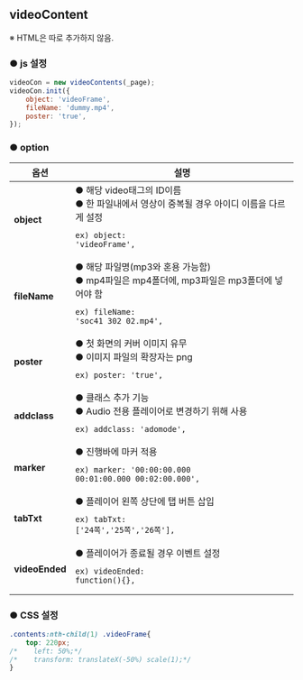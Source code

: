 ## videoContent

※ HTML은 따로 추가하지 않음.


### ● js 설정
```javascript
videoCon = new videoContents(_page);
videoCon.init({
    object: 'videoFrame',
    fileName: 'dummy.mp4',
    poster: 'true',
});
```


### ● option

|옵션|설명|
|---|---
|**object**|● 해당 video태그의 ID이름<br>● 한 파일내에서 영상이 중복될 경우 아이디 이름을 다르게 설정<br><pre><code>ex) object: 'videoFrame',</code></pre>|
|**fileName**|● 해당 파일명(mp3와 혼용 가능함)<br>● mp4파일은 mp4폴더에, mp3파일은 mp3폴더에 넣어야 함<br><pre><code>ex) fileName: 'soc41_302_02.mp4',</code></pre>|
|**poster**|● 첫 화면의 커버 이미지 유무<br>● 이미지 파일의 확장자는 png<br><pre><code>ex) poster: 'true',</code></pre>|
|**addclass**|● 클래스 추가 기능<br>● Audio 전용 플레이어로 변경하기 위해 사용<br><pre><code>ex) addclass: 'adomode',</code></pre>|
|**marker**|● 진행바에 마커 적용<br><pre><code>ex) marker: '00:00:00.000 00:01:00.000 00:02:00.000',</code></pre>|
|**tabTxt**|● 플레이어 왼쪽 상단에 탭 버튼 삽입<br><pre><code>ex) tabTxt: ['24쪽','25쪽','26쪽'],</code></pre>|
|**videoEnded**|● 플레이어가 종료될 경우 이벤트 설정<br><pre><code>ex) videoEnded: function(){},</code></pre>|


### ● CSS 설정
```css
.contents:nth-child(1) .videoFrame{
    top: 220px;
/*    left: 50%;*/
/*    transform: translateX(-50%) scale(1);*/
}
```














